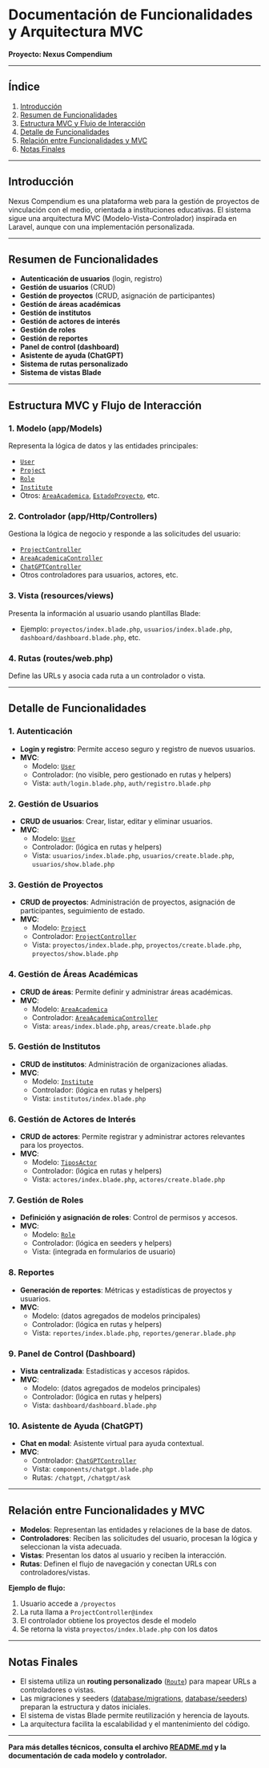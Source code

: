 # Documentación de Funcionalidades y Arquitectura MVC  
**Proyecto: Nexus Compendium**

---

## Índice

1. [Introducción](#introducción)
2. [Resumen de Funcionalidades](#resumen-de-funcionalidades)
3. [Estructura MVC y Flujo de Interacción](#estructura-mvc-y-flujo-de-interacción)
4. [Detalle de Funcionalidades](#detalle-de-funcionalidades)
5. [Relación entre Funcionalidades y MVC](#relación-entre-funcionalidades-y-mvc)
6. [Notas Finales](#notas-finales)

---

## Introducción

Nexus Compendium es una plataforma web para la gestión de proyectos de vinculación con el medio, orientada a instituciones educativas. El sistema sigue una arquitectura MVC (Modelo-Vista-Controlador) inspirada en Laravel, aunque con una implementación personalizada.

---

## Resumen de Funcionalidades

- **Autenticación de usuarios** (login, registro)
- **Gestión de usuarios** (CRUD)
- **Gestión de proyectos** (CRUD, asignación de participantes)
- **Gestión de áreas académicas**
- **Gestión de institutos**
- **Gestión de actores de interés**
- **Gestión de roles**
- **Gestión de reportes**
- **Panel de control (dashboard)**
- **Asistente de ayuda (ChatGPT)**
- **Sistema de rutas personalizado**
- **Sistema de vistas Blade**

---

## Estructura MVC y Flujo de Interacción

### 1. **Modelo (app/Models)**
Representa la lógica de datos y las entidades principales:
- [`User`](app/Models/User.php)
- [`Project`](app/Models/Project.php)
- [`Role`](app/Models/Role.php)
- [`Institute`](app/Models/Institute.php)
- Otros: [`AreaAcademica`](app/Models/AreaAcademica.php), [`EstadoProyecto`](app/Models/EstadoProyecto.php), etc.

### 2. **Controlador (app/Http/Controllers)**
Gestiona la lógica de negocio y responde a las solicitudes del usuario:
- [`ProjectController`](app/Http/Controllers/ProjectController.php)
- [`AreaAcademicaController`](app/Http/Controllers/AreaAcademicaController.php)
- [`ChatGPTController`](app/Http/Controllers/ChatGPTController.php)
- Otros controladores para usuarios, actores, etc.

### 3. **Vista (resources/views)**
Presenta la información al usuario usando plantillas Blade:
- Ejemplo: `proyectos/index.blade.php`, `usuarios/index.blade.php`, `dashboard/dashboard.blade.php`, etc.

### 4. **Rutas (routes/web.php)**
Define las URLs y asocia cada ruta a un controlador o vista.

---

## Detalle de Funcionalidades

### 1. **Autenticación**
- **Login y registro**: Permite acceso seguro y registro de nuevos usuarios.
- **MVC**:  
  - Modelo: [`User`](app/Models/User.php)  
  - Controlador: (no visible, pero gestionado en rutas y helpers)  
  - Vista: `auth/login.blade.php`, `auth/registro.blade.php`

### 2. **Gestión de Usuarios**
- **CRUD de usuarios**: Crear, listar, editar y eliminar usuarios.
- **MVC**:  
  - Modelo: [`User`](app/Models/User.php)  
  - Controlador: (lógica en rutas y helpers)  
  - Vista: `usuarios/index.blade.php`, `usuarios/create.blade.php`, `usuarios/show.blade.php`

### 3. **Gestión de Proyectos**
- **CRUD de proyectos**: Administración de proyectos, asignación de participantes, seguimiento de estado.
- **MVC**:  
  - Modelo: [`Project`](app/Models/Project.php)  
  - Controlador: [`ProjectController`](app/Http/Controllers/ProjectController.php)  
  - Vista: `proyectos/index.blade.php`, `proyectos/create.blade.php`, `proyectos/show.blade.php`

### 4. **Gestión de Áreas Académicas**
- **CRUD de áreas**: Permite definir y administrar áreas académicas.
- **MVC**:  
  - Modelo: [`AreaAcademica`](app/Models/AreaAcademica.php)  
  - Controlador: [`AreaAcademicaController`](app/Http/Controllers/AreaAcademicaController.php)  
  - Vista: `areas/index.blade.php`, `areas/create.blade.php`

### 5. **Gestión de Institutos**
- **CRUD de institutos**: Administración de organizaciones aliadas.
- **MVC**:  
  - Modelo: [`Institute`](app/Models/Institute.php)  
  - Controlador: (lógica en rutas y helpers)  
  - Vista: `institutos/index.blade.php`

### 6. **Gestión de Actores de Interés**
- **CRUD de actores**: Permite registrar y administrar actores relevantes para los proyectos.
- **MVC**:  
  - Modelo: [`TiposActor`](app/Models/TiposActor.php)  
  - Controlador: (lógica en rutas y helpers)  
  - Vista: `actores/index.blade.php`, `actores/create.blade.php`

### 7. **Gestión de Roles**
- **Definición y asignación de roles**: Control de permisos y accesos.
- **MVC**:  
  - Modelo: [`Role`](app/Models/Role.php)  
  - Controlador: (lógica en seeders y helpers)  
  - Vista: (integrada en formularios de usuario)

### 8. **Reportes**
- **Generación de reportes**: Métricas y estadísticas de proyectos y usuarios.
- **MVC**:  
  - Modelo: (datos agregados de modelos principales)  
  - Controlador: (lógica en rutas y helpers)  
  - Vista: `reportes/index.blade.php`, `reportes/generar.blade.php`

### 9. **Panel de Control (Dashboard)**
- **Vista centralizada**: Estadísticas y accesos rápidos.
- **MVC**:  
  - Modelo: (datos agregados de modelos principales)  
  - Controlador: (lógica en rutas y helpers)  
  - Vista: `dashboard/dashboard.blade.php`

### 10. **Asistente de Ayuda (ChatGPT)**
- **Chat en modal**: Asistente virtual para ayuda contextual.
- **MVC**:  
  - Controlador: [`ChatGPTController`](app/Http/Controllers/ChatGPTController.php)  
  - Vista: `components/chatgpt.blade.php`  
  - Rutas: `/chatgpt`, `/chatgpt/ask`

---

## Relación entre Funcionalidades y MVC

- **Modelos**: Representan las entidades y relaciones de la base de datos.
- **Controladores**: Reciben las solicitudes del usuario, procesan la lógica y seleccionan la vista adecuada.
- **Vistas**: Presentan los datos al usuario y reciben la interacción.
- **Rutas**: Definen el flujo de navegación y conectan URLs con controladores/vistas.

**Ejemplo de flujo:**  
1. Usuario accede a `/proyectos`  
2. La ruta llama a `ProjectController@index`  
3. El controlador obtiene los proyectos desde el modelo  
4. Se retorna la vista `proyectos/index.blade.php` con los datos

---

## Notas Finales

- El sistema utiliza un **routing personalizado** ([`Route`](app/Support/Facades/Route.php)) para mapear URLs a controladores o vistas.
- Las migraciones y seeders ([database/migrations](database/migrations/), [database/seeders](database/seeders/)) preparan la estructura y datos iniciales.
- El sistema de vistas Blade permite reutilización y herencia de layouts.
- La arquitectura facilita la escalabilidad y el mantenimiento del código.

---

**Para más detalles técnicos, consulta el archivo [README.md](README.md) y la documentación de cada modelo y controlador.**